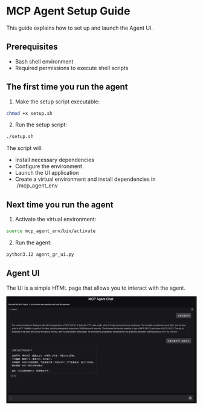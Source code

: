 # MCP Agent Setup Guide

This guide explains how to set up and launch the Agent UI.

## Prerequisites

- Bash shell environment
- Required permissions to execute shell scripts

## The first time you run the agent

1. Make the setup script executable:
```bash
chmod +x setup.sh
```

2. Run the setup script:
```bash
./setup.sh
```

The script will:
- Install necessary dependencies
- Configure the environment
- Launch the UI application
- Create a virtual environment and install dependencies in ./mcp_agent_env

## Next time you run the agent

1. Activate the virtual environment:
```bash
source mcp_agent_env/bin/activate
```
2. Run the agent:
```bash
python3.12 agent_gr_ui.py
```

## Agent UI

The UI is a simple HTML page that allows you to interact with the agent.

![Agent UI](./agent-ui.png)
